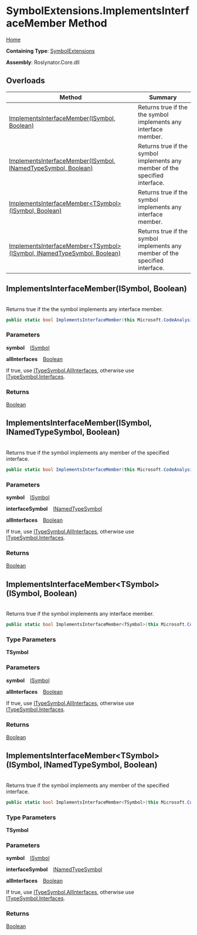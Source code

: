 # SymbolExtensions\.ImplementsInterfaceMember Method

[Home](../../../README.md)

**Containing Type**: [SymbolExtensions](../README.md)

**Assembly**: Roslynator\.Core\.dll

## Overloads

| Method | Summary |
| ------ | ------- |
| [ImplementsInterfaceMember(ISymbol, Boolean)](#Roslynator_SymbolExtensions_ImplementsInterfaceMember_Microsoft_CodeAnalysis_ISymbol_System_Boolean_) | Returns true if the the symbol implements any interface member\. |
| [ImplementsInterfaceMember(ISymbol, INamedTypeSymbol, Boolean)](#Roslynator_SymbolExtensions_ImplementsInterfaceMember_Microsoft_CodeAnalysis_ISymbol_Microsoft_CodeAnalysis_INamedTypeSymbol_System_Boolean_) | Returns true if the symbol implements any member of the specified interface\. |
| [ImplementsInterfaceMember\<TSymbol>(ISymbol, Boolean)](../ImplementsInterfaceMember-1/README.md#Roslynator_SymbolExtensions_ImplementsInterfaceMember__1_Microsoft_CodeAnalysis_ISymbol_System_Boolean_) | Returns true if the symbol implements any interface member\. |
| [ImplementsInterfaceMember\<TSymbol>(ISymbol, INamedTypeSymbol, Boolean)](../ImplementsInterfaceMember-1/README.md#Roslynator_SymbolExtensions_ImplementsInterfaceMember__1_Microsoft_CodeAnalysis_ISymbol_Microsoft_CodeAnalysis_INamedTypeSymbol_System_Boolean_) | Returns true if the symbol implements any member of the specified interface\. |

## ImplementsInterfaceMember\(ISymbol, Boolean\) <a id="Roslynator_SymbolExtensions_ImplementsInterfaceMember_Microsoft_CodeAnalysis_ISymbol_System_Boolean_"></a>

\
Returns true if the the symbol implements any interface member\.

```csharp
public static bool ImplementsInterfaceMember(this Microsoft.CodeAnalysis.ISymbol symbol, bool allInterfaces = false)
```

### Parameters

**symbol** &ensp; [ISymbol](https://docs.microsoft.com/en-us/dotnet/api/microsoft.codeanalysis.isymbol)

**allInterfaces** &ensp; [Boolean](https://docs.microsoft.com/en-us/dotnet/api/system.boolean)

If true, use [ITypeSymbol.AllInterfaces](https://docs.microsoft.com/en-us/dotnet/api/microsoft.codeanalysis.itypesymbol.allinterfaces), otherwise use [ITypeSymbol.Interfaces](https://docs.microsoft.com/en-us/dotnet/api/microsoft.codeanalysis.itypesymbol.interfaces)\.

### Returns

[Boolean](https://docs.microsoft.com/en-us/dotnet/api/system.boolean)

## ImplementsInterfaceMember\(ISymbol, INamedTypeSymbol, Boolean\) <a id="Roslynator_SymbolExtensions_ImplementsInterfaceMember_Microsoft_CodeAnalysis_ISymbol_Microsoft_CodeAnalysis_INamedTypeSymbol_System_Boolean_"></a>

\
Returns true if the symbol implements any member of the specified interface\.

```csharp
public static bool ImplementsInterfaceMember(this Microsoft.CodeAnalysis.ISymbol symbol, Microsoft.CodeAnalysis.INamedTypeSymbol interfaceSymbol, bool allInterfaces = false)
```

### Parameters

**symbol** &ensp; [ISymbol](https://docs.microsoft.com/en-us/dotnet/api/microsoft.codeanalysis.isymbol)

**interfaceSymbol** &ensp; [INamedTypeSymbol](https://docs.microsoft.com/en-us/dotnet/api/microsoft.codeanalysis.inamedtypesymbol)

**allInterfaces** &ensp; [Boolean](https://docs.microsoft.com/en-us/dotnet/api/system.boolean)

If true, use [ITypeSymbol.AllInterfaces](https://docs.microsoft.com/en-us/dotnet/api/microsoft.codeanalysis.itypesymbol.allinterfaces), otherwise use [ITypeSymbol.Interfaces](https://docs.microsoft.com/en-us/dotnet/api/microsoft.codeanalysis.itypesymbol.interfaces)\.

### Returns

[Boolean](https://docs.microsoft.com/en-us/dotnet/api/system.boolean)

## ImplementsInterfaceMember\<TSymbol>\(ISymbol, Boolean\) <a id="Roslynator_SymbolExtensions_ImplementsInterfaceMember__1_Microsoft_CodeAnalysis_ISymbol_System_Boolean_"></a>

\
Returns true if the symbol implements any interface member\.

```csharp
public static bool ImplementsInterfaceMember<TSymbol>(this Microsoft.CodeAnalysis.ISymbol symbol, bool allInterfaces = false) where TSymbol : Microsoft.CodeAnalysis.ISymbol
```

### Type Parameters

**TSymbol**

### Parameters

**symbol** &ensp; [ISymbol](https://docs.microsoft.com/en-us/dotnet/api/microsoft.codeanalysis.isymbol)

**allInterfaces** &ensp; [Boolean](https://docs.microsoft.com/en-us/dotnet/api/system.boolean)

If true, use [ITypeSymbol.AllInterfaces](https://docs.microsoft.com/en-us/dotnet/api/microsoft.codeanalysis.itypesymbol.allinterfaces), otherwise use [ITypeSymbol.Interfaces](https://docs.microsoft.com/en-us/dotnet/api/microsoft.codeanalysis.itypesymbol.interfaces)\.

### Returns

[Boolean](https://docs.microsoft.com/en-us/dotnet/api/system.boolean)

## ImplementsInterfaceMember\<TSymbol>\(ISymbol, INamedTypeSymbol, Boolean\) <a id="Roslynator_SymbolExtensions_ImplementsInterfaceMember__1_Microsoft_CodeAnalysis_ISymbol_Microsoft_CodeAnalysis_INamedTypeSymbol_System_Boolean_"></a>

\
Returns true if the symbol implements any member of the specified interface\.

```csharp
public static bool ImplementsInterfaceMember<TSymbol>(this Microsoft.CodeAnalysis.ISymbol symbol, Microsoft.CodeAnalysis.INamedTypeSymbol interfaceSymbol, bool allInterfaces = false) where TSymbol : Microsoft.CodeAnalysis.ISymbol
```

### Type Parameters

**TSymbol**

### Parameters

**symbol** &ensp; [ISymbol](https://docs.microsoft.com/en-us/dotnet/api/microsoft.codeanalysis.isymbol)

**interfaceSymbol** &ensp; [INamedTypeSymbol](https://docs.microsoft.com/en-us/dotnet/api/microsoft.codeanalysis.inamedtypesymbol)

**allInterfaces** &ensp; [Boolean](https://docs.microsoft.com/en-us/dotnet/api/system.boolean)

If true, use [ITypeSymbol.AllInterfaces](https://docs.microsoft.com/en-us/dotnet/api/microsoft.codeanalysis.itypesymbol.allinterfaces), otherwise use [ITypeSymbol.Interfaces](https://docs.microsoft.com/en-us/dotnet/api/microsoft.codeanalysis.itypesymbol.interfaces)\.

### Returns

[Boolean](https://docs.microsoft.com/en-us/dotnet/api/system.boolean)

